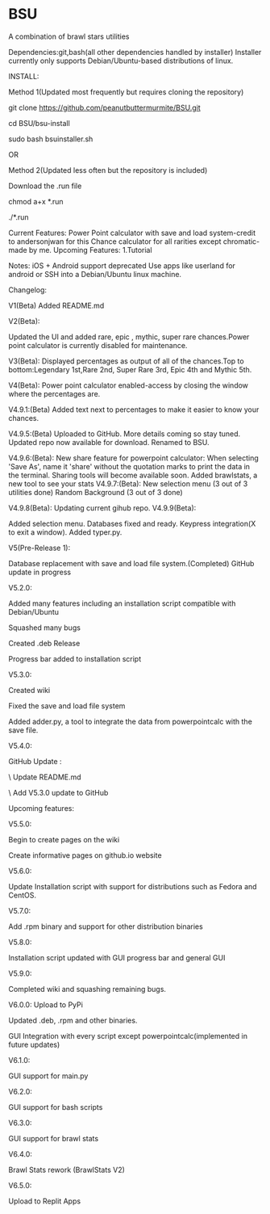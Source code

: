 # BSU
A combination of brawl stars utilities

Dependencies:git,bash(all other dependencies handled by installer)
Installer currently only supports Debian/Ubuntu-based distributions of linux.

INSTALL:

Method 1(Updated most frequently but requires cloning the repository)

git clone https://github.com/peanutbuttermurmite/BSU.git

cd BSU/bsu-install

 sudo bash bsuinstaller.sh

OR

Method 2(Updated less often but the repository is included)

Download the .run file

chmod a+x *.run

./*.run

Current Features:
Power Point calculator with save and load system-credit to andersonjwan for this
Chance calculator for all rarities except chromatic- made by me.
Upcoming Features:
1.Tutorial

Notes:
iOS + Android support deprecated
Use apps like userland for android or SSH into a Debian/Ubuntu linux machine.

Changelog:

V1(Beta)
Added README.md

V2(Beta):

Updated the UI and added rare, epic , mythic, super rare chances.Power point calculator is currently disabled for maintenance.

V3(Beta):
Displayed percentages as output of all of the chances.Top to bottom:Legendary 1st,Rare 2nd, Super Rare 3rd, Epic 4th and Mythic 5th.

V4(Beta):
Power point calculator enabled-access by  closing the window where the percentages are.


V4.9.1:(Beta)
Added text next to percentages to make it easier to know your chances.

V4.9.5:(Beta)
Uploaded to GitHub.
More details coming so stay tuned.
Updated repo now available for download.
Renamed to BSU.

V4.9.6:(Beta):
New share feature for powerpoint calculator:
When selecting 'Save As', name it 'share' without the quotation marks to print the data in the terminal.
Sharing tools will become available soon.
Added brawlstats, a new tool to see your stats
V4.9.7:(Beta):
New selection menu (3 out of 3 utilities done)
Random Background (3 out of 3 done)

V4.9.8(Beta):
Updating current gihub repo.
V4.9.9(Beta):

Added selection menu.
Databases fixed and ready.
Keypress integration(X to exit a window).
Added typer.py.

V5(Pre-Release 1):

Database replacement with save and load file system.(Completed)
GitHub update in progress

V5.2.0:

Added many features including an installation script compatible with Debian/Ubuntu

Squashed many bugs

Created .deb Release

Progress bar added to installation script

V5.3.0:

Created wiki

Fixed the save and load file system 

Added adder.py, a tool to integrate the data from powerpointcalc with the save file.

V5.4.0:

GitHub Update :

\ Update README.md

\ Add V5.3.0 update to GitHub

Upcoming features:

V5.5.0:

Begin to create pages on the wiki

Create informative pages on github.io website

V5.6.0:

Update Installation script with support for distributions such as Fedora and CentOS.

V5.7.0:

Add .rpm binary and support for other distribution binaries


V5.8.0:

Installation script updated with GUI progress bar and general GUI

V5.9.0:

Completed wiki and squashing remaining bugs.

V6.0.0:
Upload to PyPi

Updated .deb, .rpm and other binaries.

GUI Integration with every script except powerpointcalc(implemented in future updates)

V6.1.0:

GUI support for main.py

V6.2.0:

GUI support for bash scripts

V6.3.0:

GUI support for brawl stats

V6.4.0:

Brawl Stats rework (BrawlStats V2)

V6.5.0:

Upload to Replit Apps
